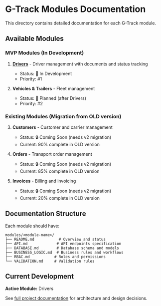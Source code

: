 # G-Track Modules Documentation

This directory contains detailed documentation for each G-Track module.

## Available Modules

### MVP Modules (In Development)

1. **[Drivers](drivers/)** - Driver management with documents and status tracking
   - Status: 🚧 In Development
   - Priority: #1

2. **Vehicles & Trailers** - Fleet management
   - Status: 📅 Planned (after Drivers)
   - Priority: #2

### Existing Modules (Migration from OLD version)

3. **Customers** - Customer and carrier management
   - Status: 🔒 Coming Soon (needs v2 migration)
   - Current: 90% complete in OLD version

4. **Orders** - Transport order management
   - Status: 🔒 Coming Soon (needs v2 migration)
   - Current: 85% complete in OLD version

5. **Invoices** - Billing and invoicing
   - Status: 🔒 Coming Soon (needs v2 migration)
   - Current: 20% complete in OLD version

## Documentation Structure

Each module should have:

```
modules/<module-name>/
├── README.md           # Overview and status
├── API.md             # API endpoints specification
├── DATABASE.md        # Database schema and models
├── BUSINESS_LOGIC.md  # Business rules and workflows
├── RBAC.md           # Roles and permissions
└── VALIDATION.md     # Validation rules
```

## Current Development

**Active Module:** Drivers

See [full project documentation](https://docs.g-track.eu) for architecture and design decisions.
